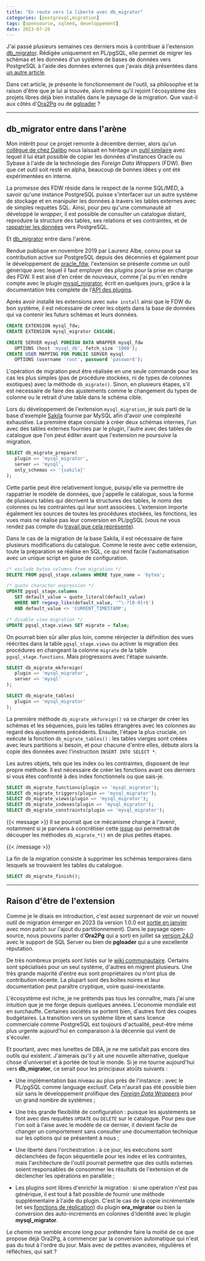 ```yaml
---
title: "En route vers la liberté avec db_migrator"
categories: [postgresql,migration]
tags: [opensource, sqlmed, developpement]
date: 2023-07-28
---
```


J'ai passé plusieurs semaines ces derniers mois à contribuer à l'extension
[db_migrator]. Rédigée uniquement en PL/pgSQL, elle permet de migrer les schémas
et les données d'un système de bases de données vers PostgreSQL à l'aide des
données externes que j'avais déjà présentées dans [un autre article][1].

[db_migrator]: https://github.com/cybertec-postgresql/db_migrator
[1]: /2021/07/16/parlons-un-peu-des-donnees-externes/

Dans cet article, je présente le fonctionnement de l'outil, sa philosophie et la
raison d'être que je lui ai trouvée, alors même qu'il rejoint l'écosystème des
projets libres déjà bien installés dans le paysage de la migration. Que vaut-il
aux côtés d'[Ora2Pg] ou de [pgloader] ?

[Ora2Pg]: https://ora2pg.darold.net/
[pgloader]: https://pgloader.io/

<!--more-->

---

## db_migrator entre dans l'arène

Mon intérêt pour ce projet remonte à décembre dernier, alors qu'un [collègue de
chez Dalibo][2] nous laissait en héritage un [outil similaire][3] avec lequel il
lui était possible de copier les données d'instances Oracle ou Sybase à l'aide
de la technologie des _Foreign Data Wrappers_ (FDW). Bien que cet outil soit
resté en alpha, beaucoup de bonnes idées y ont été expérimentées en interne.

[2]: https://blog.dalibo.com/2022/12/21/depart_philippe.html
[3]: https://github.com/dalibo/data2pg

La promesse des FDW réside dans le respect de la norme SQL/MED, à savoir qu'une
instance PostgreSQL puisse s'interfacer sur un autre système de stockage et en
manipuler les données à travers les tables externes avec de simples requêtes
SQL. Ainsi, pour peu qu'une communauté ait développé le _wrapper_, il est
possible de consulter un catalogue distant, reproduire la structure des tables,
ses relations et ses contraintes, et de [rappatrier les données][4] vers
PostgreSQL.

[4]: /2021/12/06/migrer-vers-postgresql/

Et [db_migrator] entre dans l'arène.

Rendue publique en novembre 2019 par Laurenz Albe, connu pour sa contribution
active sur PostgreSQL depuis des décennies et également pour le développement de
[oracle_fdw], l'extension se présente comme un outil générique avec lequel il
faut employer des _plugins_ pour la prise en charge des FDW. Il est aisé d'en
créer de nouveaux, comme j'ai pu m'en rendre compte avec le plugin
[mysql_migrator], écrit en quelques jours, grâce à la documentation très
complète de l'[API des plugins][5].

[oracle_fdw]: https://github.com/laurenz/oracle_fdw
[mysql_migrator]: https://github.com/fljdin/mysql_migrator
[5]: https://github.com/cybertec-postgresql/db_migrator#plugin-api

Après avoir installé les extensions avec `make install` ainsi que le FDW du bon
système, il est nécessaire de créer les objets dans la base de données qui va
contenir les futurs schémas et leurs données.

```sql
CREATE EXTENSION mysql_fdw;
CREATE EXTENSION mysql_migrator CASCADE;

CREATE SERVER mysql FOREIGN DATA WRAPPER mysql_fdw
   OPTIONS (host 'mysql_db', fetch_size '1000');
CREATE USER MAPPING FOR PUBLIC SERVER mysql
   OPTIONS (username 'root', password 'password');
```

L'opération de migration peut être réalisée en une seule commande pour les cas
les plus simples (pas de procédure stockées, ni de types de colonnes exotiques)
avec la méthode `db_migrate()`. Sinon, en plusieurs étapes, s'il est nécessaire
de faire des ajustements comme le changement du types de colonne ou le retrait
d'une table dans le schéma cible.

Lors du développement de l'extension `mysql_migration`, je suis parti de la base
d'exemple [Sakila][6] fournie par MySQL afin d'avoir une complexité exhaustive.
La première étape consiste à créer deux schémas internes, l'un avec des tables
externes fournies par le plugin, l'autre avec des tables de catalogue que l'on
peut éditer avant que l'extension ne poursuive la migration.

[6]: https://dev.mysql.com/doc/sakila/en/

```sql
SELECT db_migrate_prepare(
   plugin => 'mysql_migrator',
   server => 'mysql',
   only_schemas => '{sakila}'
);
```

Cette partie peut être relativement longue, puisqu'elle va permettre de
rappatrier le modèle de données, que j'appelle le catalogue, sous la forme de
plusieurs tables qui décrivent la structures des tables, le noms des colonnes ou
les contraintes qui leur sont associées. L'extension importe également les
sources de toutes les procédures stockées, les fonctions, les vues mais ne
réalise pas leur conversion en PL/pgSQL (vous ne vous rendez pas compte du
[travail que cela représente][7]).

[7]: https://blog.dalibo.com/2020/12/21/migration_oracle_vers_postgresql.html

Dans le cas de la migration de la base Sakila, il est nécessaire de faire
plusieurs modifications du catalogue. Comme le reste avec cette extension, toute
la préparation se réalise en SQL, ce qui rend facile l'automatisation avec un
unique script en guise de configuration.

```sql
/* exclude bytea columns from migration */
DELETE FROM pgsql_stage.columns WHERE type_name = 'bytea';

/* quote character expression */
UPDATE pgsql_stage.columns
   SET default_value = quote_literal(default_value)
   WHERE NOT regexp_like(default_value, '^\-?[0-9]+$')
   AND default_value <> 'CURRENT_TIMESTAMP';

/* disable view migration */
UPDATE pgsql_stage.views SET migrate = false;
```

On pourrait bien sûr aller plus loin, comme réinjecter la définition des vues
réécrites dans la table `pgsql_stage.views` ou activer la migration des
procédures en changeant la colonne `migrate` de la table
`pgsql_stage.functions`. Mais progressons avec l'étape suivante.

```sql
SELECT db_migrate_mkforeign(
   plugin => 'mysql_migrator',
   server => 'mysql'
);

SELECT db_migrate_tables(
   plugin => 'mysql_migrator'
);
```

La première méthode `db_migrate_mkforeign()` va se charger de créer les schémas
et les séquences, puis les tables étrangères avec les colonnes au regard des
ajustements précédents. Ensuite, l'étape la plus cruciale, on exécute la
fonction `db_migrate_tables()` : les tables vierges sont créées avec leurs
partitions si besoin, et pour chacune d'entre elles, débute alors la copie des
données avec l'instruction `INSERT INTO SELECT *`.

Les autres objets, tels que les index ou les contraintes, disposent de leur
propre méthode. Il est nécessaire de créer les fonctions avant ces derniers si
vous êtes confronté à des index fonctionnels ou que sais-je.

```sql
SELECT db_migrate_functions(plugin => 'mysql_migrator');
SELECT db_migrate_triggers(plugin => 'mysql_migrator');
SELECT db_migrate_views(plugin => 'mysql_migrator');
SELECT db_migrate_indexes(plugin => 'mysql_migrator');
SELECT db_migrate_constraints(plugin => 'mysql_migrator');
```

{{< message >}}
Il se pourrait que ce mécanisme change à l'avenir, notamment si je parviens à
concrétiser cette [issue][8] qui permettrait de découper les méthodes
`db_migrate_*()` en de plus petites étapes.

[8]: https://github.com/cybertec-postgresql/db_migrator/issues/26
{{< /message >}}

La fin de la migration consiste à supprimer les schémas temporaires dans
lesquels se trouvaient les tables du catalogue.

```sql
SELECT db_migrate_finish();
```

---

## Raison d'être de l'extension

Comme je le disais en introduction, c'est assez surprenant de voir un nouvel
outil de migration émerger en 2023 (la version 1.0.0 est [sortie en janvier][9]
avec mon patch sur l'ajout du partitionnement). Dans le paysage open-source, nous
pouvons parler d'**Ora2Pg** qui a sorti en juillet sa [version 24.0][10] avec
le support de SQL Server ou bien de **pgloader** qui a une excellente réputation.

[9]: https://github.com/cybertec-postgresql/db_migrator/blob/master/CHANGELOG.md
[10]: https://github.com/darold/ora2pg/releases/tag/v24.0

De très nombreux projets sont listés sur le [wiki communautaire][11]. Certains
sont spécialisés pour un seul système, d'autres en migrent plusieurs. Une très
grande majorité d'entre eux sont propriétaires ou n'ont plus de contribution
récente. La plupart sont des boîtes noires et leur documentation peut paraître
cryptique, voire quasi-inexistante.

[11]: https://wiki.postgresql.org/wiki/Converting_from_other_Databases_to_PostgreSQL

L'écosystème est riche, je ne prétends pas tous les connaître, mais j'ai une
intuition que je me forge depuis quelques années. L'économie mondiale est en
surchauffe. Certaines sociétés se portent bien, d'autres font des coupes
budgétaires. La transition vers un système libre et sans licence commerciale
comme PostgreSQL est toujours d'actualité, peut-être même plus urgente
aujourd'hui en comparaison à la décennie qui vient de s'écouler.

Et pourtant, avec mes lunettes de DBA, je ne me satisfait pas encore des outils
qui existent. J'aimerais qu'il y ait une nouvelle alternative, quelque chose
d'universel et à portée de tout le monde. Si je me tourne aujourd'hui vers
**db_migrator**, ce serait pour les principaux atoûts suivants :

* Une implémentation bas niveau au plus près de l'instance : avec le PL/pgSQL
  comme language exclusif. Cela n'aurait pas été possible bien sûr sans le
  développement prolifique des _[Foreign Data Wrappers][12]_ pour un grand
  nombre de systèmes ;

* Une très grande flexibilité de configuration : puisque les ajustements se font avec
  des requêtes `UPDATE` ou `DELETE` sur le catalogue. Pour peu que l'on soit à l'aise
  avec le modèle de ce dernier, il devient facile de changer un comportement sans
  consulter une documentation technique sur les options qui se présentent à nous ;

* Une liberté dans l'orchestration : à ce jour, les exécutions sont déclenchées de
  façon séquentielle pour les index et les contraintes, mais l'architecture de l'outil
  pourrait permettre que des outils externes soient responsables de consommer les
  résultats de l'extension et de déclencher les opérations en parallèle ;

* Les plugins sont libres d'enrichir la migration : si une opération n'est pas
  générique, il est tout à fait possible de fournir une méthode supplémentaire à
  l'aide du plugin. C'est le cas de la copie incrémentale (et ses [fonctions de
  réplication][13]) du plugin **ora_migrator** ou bien la conversion des
  auto-incréments en colonnes d'identité avec le plugin **mysql_migrator**.

[12]: https://wiki.postgresql.org/wiki/Foreign_data_wrappers
[13]: https://github.com/cybertec-postgresql/ora_migrator#replication-functions

Le chemin me semble encore long pour prétendre faire la moitié de ce que propose
déjà Ora2Pg, à commencer par la conversion automatique qui n'est pas du tout à
l'ordre du jour. Mais avec de petites avancées, régulières et réfléchies, qui
sait ?
